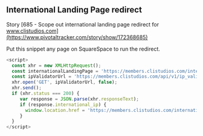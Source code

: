## International Landing Page redirect

Story [685 - Scope out international landing page redirect for www.clistudios.com](https://www.pivotaltracker.com/story/show/172368685)

Put this snippet any page on SquareSpace to run the redirect.

```javascript
<script>
  const xhr = new XMLHttpRequest();
  const internationalLandingPage = 'https://members.clistudios.com/international';
  const ipValidatorUrl = 'https://members.clistudios.com/api/v1/ip_validators';
  xhr.open('GET', ipValidatorUrl, false);
  xhr.send();
  if (xhr.status === 200) {
     var response = JSON.parse(xhr.responseText);
     if (response.international_ip) {
       window.location.href = 'https://members.clistudios.com/international';
     }
  }
</script>
```
